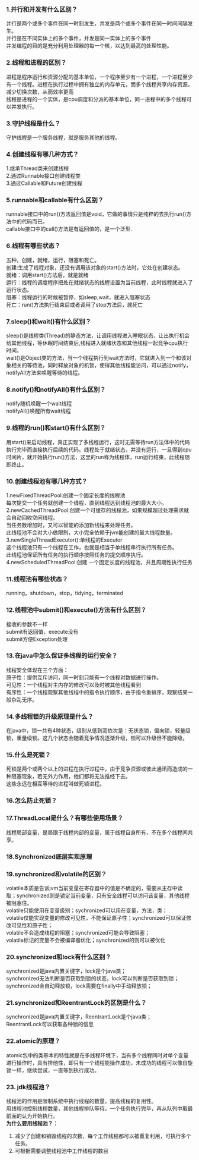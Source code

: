 ### 1.并行和并发有什么区别？
并行是两个或多个事件在同一时刻发生，并发是两个或多个事件在同一时间间隔发生。<br>
并行是在不同实体上的多个事件，并发是同一实体上的多个事件<br>
并发编程的目的是充分利用处理器的每一个核，以达到最高的处理性能。
### 2.线程和进程的区别？
进程是程序运行和资源分配的基本单位，一个程序至少有一个进程，一个进程至少有一个线程。进程在执行过程中拥有独立的内存单元，而多个线程共享内存资源，减少切换次数，从而效率更高<br>
线程是进程的一个实体，是cpu调度和分派的基本单位，同一进程中的多个线程可以并发执行。
### 3.守护线程是什么？
守护线程是一个服务线程，就是服务其他的线程。
### 4.创建线程有哪几种方式？
1.继承Thread类来创建线程<br>
2.通过Runnable接口创建线程类<br>
3.通过Callable和Future创建线程<br>
### 5.runnable和callable有什么区别？
runnable接口中的run()方法返回值是void，它做的事情只是纯粹的去执行run()方法中的代码而已。<br>
callable接口中的call()方法是有返回值的，是一个泛型.
### 6.线程有哪些状态？
五种，创建，就绪，运行，阻塞和死亡。<br>
创建:生成了线程对象，还没有调用该对象的start()方法时，它处在创建状态。<br>
就绪：调用start()方法后，就是就绪<br>
运行：线程的调度程序把处在就绪状态的线程设置为当前线程，此时线程就进入了运行状态。<br>
阻塞：线程运行的时候被暂停，如sleep,wait，就进入阻塞状态<br>
死亡：run()方法执行结束后或者调用了stop方法后，就死亡<br>
### 7.sleep()和wait()有什么区别？
sleep()是线程类(Thread)的静态方法，让调用线程进入睡眠状态，让出执行机会给其他线程，等休眠时间结束后,线程进入就绪状态和其他线程一起竞争cpu执行时间。<br>
wait()是Object类的方法，当一个线程执行到wait方法时，它就进入到一个和该对象相关的等待池，同时释放对象的机锁，使得其他线程能访问，可以通过notify，notifyAll方法来唤醒等待的线程。
### 8.notify()和notifyAll()有什么区别？
notify随机唤醒一个wait线程<br>
notifyAll()唤醒所有wait线程<br>
### 9.线程的run()和start()有什么区别？
用start()来启动线程，真正实现了多线程运行，这时无需等待run方法体中的代码执行完毕而直接执行后续的代码。线程处于就绪状态，并没有运行，一旦得到cpu时间片，就开始执行run()方法，这里的run称为线程体，run运行结束，此线程随即终止。
### 10.创建线程池有哪几种方式？
1.newFixedThreadPool:创建一个固定长度的线程池<br>
每次提交一个任务就创建一个线程，直到线程达到线程池的最大大小。<br>
2.newCachedThreadPool:创建一个可缓存的线程池，如果规模超过处理需求就会自动回收空闲线程。<br>
当任务数增加时，又可以智能的添加新线程来处理任务。<br>
此线程池不会对大小做限制，大小完全依赖于jvm能创建的最大线程数量。<br>
3.newSingleThreadExecutor():单线程的Executor<br>
这个线程池只有一个线程在工作，也就是相当于单线程串行执行所有任务。<br>
此线程池保证所有任务的执行顺序按照任务的提交顺序执行。<br>
4.newScheduledThreadPool:创建
一个固定长度的线程池，并且周期性执行任务
### 11.线程池有哪些状态？
running，shutdown，stop，tidying，terminated
### 12.线程池中submit()和execute()方法有什么区别？
接收的参数不一样<br>
submit有返回值，execute没有<br>
submit方便Exception处理
### 13.在java中怎么保证多线程的运行安全？
线程安全体现在三个方面：<br>
原子性：提供互斥访问，同一时刻只能有一个线程对数据进行操作。<br>
可见性：一个线程对主内存的修改可以及时被其他线程看到<br>
有序性：一个线程观察其他线程中的指令执行顺序，由于指令重排序，观察结果一般杂乱无序。
### 14.多线程锁的升级原理是什么？
在java中，锁一共有4种状态，级别从低到高依次是：无状态锁，偏向锁，轻量级锁，重量级锁。这几个状态会随着竞争情况逐渐升级，锁可以升级但不能降级。
### 15.什么是死锁？
死锁是两个或两个以上的进程在执行过程中，由于竞争资源或彼此通讯而造成的一种阻塞现象，若无外力作用，他们都将无法推经下去。<br>
这些永远在相互等待的进程叫做死锁进程。<br>
### 16.怎么防止死锁？
### 17.ThreadLocal是什么？有哪些使用场景？
线程局部变量，是局限于线程内部的变量，属于线程自身所有，不在多个线程间共享。<br>
### 18.Synchronized底层实现原理
### 19.synchronized和volatile的区别？
volatile本质是告诉jvm当前变量在寄存器中的值是不确定的，需要从主存中读取；synchronized则是锁定当前变量，只有安全线程可以访问该变量，其他线程被阻塞住。<br>
volatile只能使用在变量级别；sychronized可以用在变量，方法，类；<br>
volatile仅能实现变量的修改可见性，不能保证原子性；synchronized可以保证修改可见性和原子性；<br>
volatile不会造成线程的阻塞；synchronized可能会导致阻塞；<br>
volatile标记的变量不会被编译器优化；synchronized的则可以被优化
### 20.synchronized和lock有什么区别？
synchronized是java内置关键字，lock是个java类；<br>
synchronized无法判断是否获取到锁的状态，lock可以判断是否获取到锁；<br>
synchronized会自动释放锁，lock需要在finally中手动释放锁；<br>
### 21.synchronized和ReentrantLock的区别是什么？
synchronized是java内置关键字，ReentrantLock是个java类；<br>
ReentrantLock可以获取各种锁的信息<br>
### 22.atomic的原理？
atomic包中的类基本的特性就是在多线程环境下，当有多个线程同时对单个变量进行操作时，具有排他性，即只有一个线程能操作成功，未成功的线程可以像自旋锁一样，继续尝试，一直等到执行成功。<br>
### 23. jdk线程池？
线程池的作用是限制系统中执行线程的数量，提高线程的复用性。<br>
用线程池控制线程数量，其他线程排队等待。一个任务执行完毕，再从队列中取最前面的认为开始执行。<br>
**为什么要用线程池？**：
1. 减少了创建和销毁线程的次数，每个工作线程都可以被重复利用，可执行多个任务。<br>
2. 可根据需要调整线程池中工作线程的数目<br>




